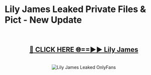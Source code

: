 # Lily James Leaked Private Files & Pict - New Update
<br>
<div align="center">
<h2><a href="https://mediafilles.blogspot.com/?title=Lily_James" rel="nofollow">🔴 CLICK HERE 🌐==►► Lily James</a></h2>
<br>
<a href="https://mediafilles.blogspot.com/?title=Lily_James" rel="nofollow" data-target="animated-image.originalLink"><img src="https://i.ibb.co.com/WyWwxjT/player-gif2.gif" alt="Lily James Leaked OnlyFans" style="max-width: 100%; display: inline-block;" data-target="animated-image.originalImage"></a>
</div>
<br>